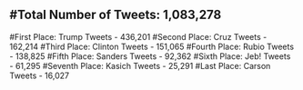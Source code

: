 #Total Number of Tweets: 1,083,278 
---
#First Place: Trump Tweets - 436,201
#Second Place: Cruz Tweets - 162,214
#Third Place: Clinton Tweets - 151,065
#Fourth Place: Rubio Tweets - 138,825
#Fifth Place: Sanders Tweets - 92,362
#Sixth Place: Jeb! Tweets - 61,295
#Seventh Place: Kasich Tweets - 25,291
#Last Place: Carson Tweets - 16,027
